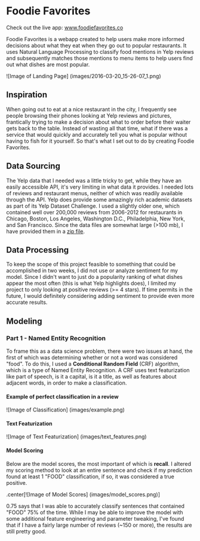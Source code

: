 # Foodie Favorites

Check out the live app: www.foodiefavorites.co

Foodie Favorites is a webapp created to help users make more informed decisions about what they eat when they go out to popular restaurants. It uses Natural Language Processing to classify food mentions in Yelp reviews and subsequently matches those mentions to menu items to help users find out what dishes are most popular.

![Image of Landing Page]
(images/2016-03-20_15-26-07_1.png)

## Inspiration
When going out to eat at a nice restaurant in the city, I frequently see people browsing their phones looking at Yelp reviews and pictures, frantically trying to make a decision about what to order before their waiter gets back to the table. Instead of wasting all that time, what if there was a service that would quickly and accurately tell you what is popular without having to fish for it yourself. So that's what I set out to do by creating Foodie Favorites.

## Data Sourcing
The Yelp data that I needed was a little tricky to get, while they have an easily accessible API, it's very limiting in what data it provides. I needed lots of reviews and restaurant menus, neither of which was readily available through the API. Yelp does provide some amazingly rich academic datasets as part of its Yelp Dataset Challenge. I used a slightly older one, which contained well over 200,000 reviews from 2006-2012 for restaurants in Chicago, Boston, Los Angeles, Washington D.C., Philadelphia, New York, and San Francisco. Since the data files are somewhat large (>100 mb), I have provided them in a [zip file](/data/Yelp_data_json_2006_2012.zip).

## Data Processing
To keep the scope of this project feasible to something that could be accomplished in two weeks, I did not use or analyze sentiment for my model. Since I didn't want to just do a popularity ranking of what dishes appear the most often (this is what Yelp highlights does), I limited my project to only looking at positive reviews (>= 4 stars). If time permits in the future, I would definitely considering adding sentiment to provide even more accurate results.

## Modeling

### Part 1 - Named Entity Recognition
To frame this as a data science problem, there were two issues at hand, the first of which was determining whether or not a word was considered "food". To do this, I used a <b>Conditional Random Field</b> (CRF) algorithm, which is a type of Named Entity Recognition. A CRF uses text featurization like part of speech, is it a capital, is it a title, as well as features about adjacent words, in order to make a classification.

#### Example of perfect classification in a review
![Image of Classification]
(images/example.png)

#### Text Featurization
![Image of Text Featurization]
(images/text_features.png)

#### Model Scoring
Below are the model scores, the most important of which is <b>recall</b>. I altered my scoring method to look at an entire sentence and check if my prediction found at least 1 "FOOD" classification, if so, it was considered a true positive. 

.center[![Image of Model Scores]
(images/model_scores.png)]

0.75 says that I was able to accurately classify sentences that contained "FOOD" 75% of the time. While I may be able to improve the model with some additional feature engineering and parameter tweaking, I've found that if I have a fairly large number of reviews (~150 or more), the results are still pretty good.



